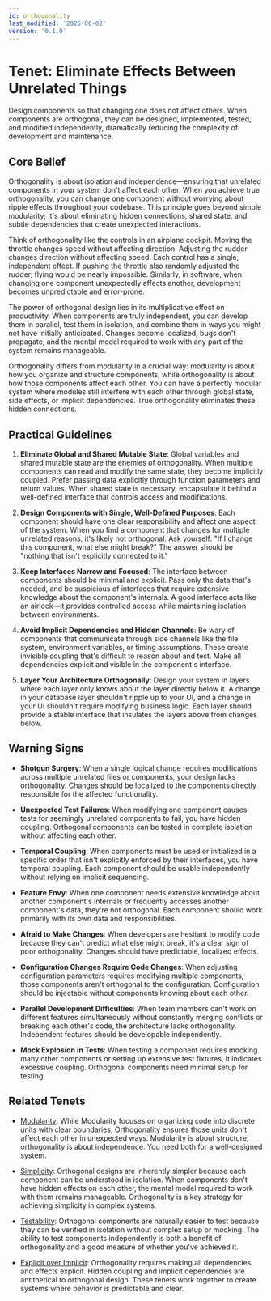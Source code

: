 ```yaml
---
id: orthogonality
last_modified: '2025-06-02'
version: '0.1.0'
---
```

# Tenet: Eliminate Effects Between Unrelated Things

Design components so that changing one does not affect others. When components are
orthogonal, they can be designed, implemented, tested, and modified independently,
dramatically reducing the complexity of development and maintenance.

## Core Belief

Orthogonality is about isolation and independence—ensuring that unrelated components in
your system don't affect each other. When you achieve true orthogonality, you can change
one component without worrying about ripple effects throughout your codebase. This
principle goes beyond simple modularity; it's about eliminating hidden connections,
shared state, and subtle dependencies that create unexpected interactions.

Think of orthogonality like the controls in an airplane cockpit. Moving the throttle
changes speed without affecting direction. Adjusting the rudder changes direction without
affecting speed. Each control has a single, independent effect. If pushing the throttle
also randomly adjusted the rudder, flying would be nearly impossible. Similarly, in
software, when changing one component unexpectedly affects another, development becomes
unpredictable and error-prone.

The power of orthogonal design lies in its multiplicative effect on productivity. When
components are truly independent, you can develop them in parallel, test them in
isolation, and combine them in ways you might not have initially anticipated. Changes
become localized, bugs don't propagate, and the mental model required to work with any
part of the system remains manageable.

Orthogonality differs from modularity in a crucial way: modularity is about how you
organize and structure components, while orthogonality is about how those components
affect each other. You can have a perfectly modular system where modules still interfere
with each other through global state, side effects, or implicit dependencies. True
orthogonality eliminates these hidden connections.

## Practical Guidelines

1. **Eliminate Global and Shared Mutable State**: Global variables and shared mutable
   state are the enemies of orthogonality. When multiple components can read and modify
   the same state, they become implicitly coupled. Prefer passing data explicitly through
   function parameters and return values. When shared state is necessary, encapsulate it
   behind a well-defined interface that controls access and modifications.

1. **Design Components with Single, Well-Defined Purposes**: Each component should have
   one clear responsibility and affect one aspect of the system. When you find a
   component that changes for multiple unrelated reasons, it's likely not orthogonal.
   Ask yourself: "If I change this component, what else might break?" The answer should
   be "nothing that isn't explicitly connected to it."

1. **Keep Interfaces Narrow and Focused**: The interface between components should be
   minimal and explicit. Pass only the data that's needed, and be suspicious of
   interfaces that require extensive knowledge about the component's internals. A good
   interface acts like an airlock—it provides controlled access while maintaining
   isolation between environments.

1. **Avoid Implicit Dependencies and Hidden Channels**: Be wary of components that
   communicate through side channels like the file system, environment variables, or
   timing assumptions. These create invisible coupling that's difficult to reason about
   and test. Make all dependencies explicit and visible in the component's interface.

1. **Layer Your Architecture Orthogonally**: Design your system in layers where each
   layer only knows about the layer directly below it. A change in your database layer
   shouldn't ripple up to your UI, and a change in your UI shouldn't require modifying
   business logic. Each layer should provide a stable interface that insulates the layers
   above from changes below.

## Warning Signs

- **Shotgun Surgery**: When a single logical change requires modifications across
  multiple unrelated files or components, your design lacks orthogonality. Changes
  should be localized to the components directly responsible for the affected
  functionality.

- **Unexpected Test Failures**: When modifying one component causes tests for seemingly
  unrelated components to fail, you have hidden coupling. Orthogonal components can be
  tested in complete isolation without affecting each other.

- **Temporal Coupling**: When components must be used or initialized in a specific order
  that isn't explicitly enforced by their interfaces, you have temporal coupling. Each
  component should be usable independently without relying on implicit sequencing.

- **Feature Envy**: When one component needs extensive knowledge about another
  component's internals or frequently accesses another component's data, they're not
  orthogonal. Each component should work primarily with its own data and responsibilities.

- **Afraid to Make Changes**: When developers are hesitant to modify code because they
  can't predict what else might break, it's a clear sign of poor orthogonality. Changes
  should have predictable, localized effects.

- **Configuration Changes Require Code Changes**: When adjusting configuration
  parameters requires modifying multiple components, those components aren't orthogonal
  to the configuration. Configuration should be injectable without components knowing
  about each other.

- **Parallel Development Difficulties**: When team members can't work on different
  features simultaneously without constantly merging conflicts or breaking each other's
  code, the architecture lacks orthogonality. Independent features should be developable
  independently.

- **Mock Explosion in Tests**: When testing a component requires mocking many other
  components or setting up extensive test fixtures, it indicates excessive coupling.
  Orthogonal components need minimal setup for testing.

## Related Tenets

- [Modularity](modularity.md): While Modularity focuses on organizing code into discrete
  units with clear boundaries, Orthogonality ensures those units don't affect each other
  in unexpected ways. Modularity is about structure; orthogonality is about
  independence. You need both for a well-designed system.

- [Simplicity](simplicity.md): Orthogonal designs are inherently simpler because each
  component can be understood in isolation. When components don't have hidden effects on
  each other, the mental model required to work with them remains manageable.
  Orthogonality is a key strategy for achieving simplicity in complex systems.

- [Testability](testability.md): Orthogonal components are naturally easier to test
  because they can be verified in isolation without complex setup or mocking. The
  ability to test components independently is both a benefit of orthogonality and a
  good measure of whether you've achieved it.

- [Explicit over Implicit](explicit-over-implicit.md): Orthogonality requires making
  all dependencies and effects explicit. Hidden coupling and implicit dependencies are
  antithetical to orthogonal design. These tenets work together to create systems where
  behavior is predictable and clear.
